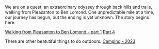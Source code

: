 We are on a quest, an extraordinary odyssey through back hills and trails, walking from Pleasanton to Ben Lomond.  One unpredictable mile at a time, our journey has begun, but the ending is yet unknown. The story begins here.

[Walking from Pleasanton to Ben Lomond - part 1](pleasanton-part-1/story.md)
[Part 4](pleasanton-part-4/story.md)

There are other beatutiful things to do outdoors.
[Camping - 2023](camping-2023/story.md)

